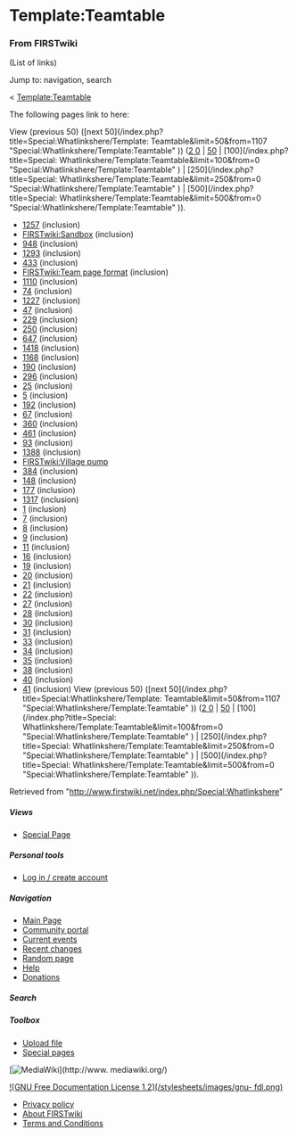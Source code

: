 # Template:Teamtable

### From FIRSTwiki

(List of links)

Jump to: navigation, search

&lt; [Template:Teamtable](/index.php?title=Template:Teamtable&redirect=no
"Template:Teamtable" )  

The following pages link to here:

View (previous 50) ([next 50](/index.php?title=Special:Whatlinkshere/Template:
Teamtable&limit=50&from=1107 "Special:Whatlinkshere/Template:Teamtable" )) ([2
0](/index.php?title=Special:Whatlinkshere/Template:Teamtable&limit=20&from=0
"Special:Whatlinkshere/Template:Teamtable" ) |
[50](/index.php?title=Special:Whatlinkshere/Template:Teamtable&limit=50&from=0
"Special:Whatlinkshere/Template:Teamtable" ) | [100](/index.php?title=Special:
Whatlinkshere/Template:Teamtable&limit=100&from=0
"Special:Whatlinkshere/Template:Teamtable" ) | [250](/index.php?title=Special:
Whatlinkshere/Template:Teamtable&limit=250&from=0
"Special:Whatlinkshere/Template:Teamtable" ) | [500](/index.php?title=Special:
Whatlinkshere/Template:Teamtable&limit=500&from=0
"Special:Whatlinkshere/Template:Teamtable" )).

  * [1257](/index.php/1257 "1257" ) (inclusion) 
  * [FIRSTwiki:Sandbox](/index.php/FIRSTwiki:Sandbox "FIRSTwiki:Sandbox" ) (inclusion) 
  * [948](/index.php/948 "948" ) (inclusion) 
  * [1293](/index.php/1293 "1293" ) (inclusion) 
  * [433](/index.php/433 "433" ) (inclusion) 
  * [FIRSTwiki:Team page format](/index.php/FIRSTwiki:Team_page_format "FIRSTwiki:Team page format" ) (inclusion) 
  * [1110](/index.php/1110 "1110" ) (inclusion) 
  * [74](/index.php/74 "74" ) (inclusion) 
  * [1227](/index.php/1227 "1227" ) (inclusion) 
  * [47](/index.php/47 "47" ) (inclusion) 
  * [229](/index.php/229 "229" ) (inclusion) 
  * [250](/index.php/250 "250" ) (inclusion) 
  * [647](/index.php/647 "647" ) (inclusion) 
  * [1418](/index.php/1418 "1418" ) (inclusion) 
  * [1168](/index.php/1168 "1168" ) (inclusion) 
  * [190](/index.php/190 "190" ) (inclusion) 
  * [296](/index.php/296 "296" ) (inclusion) 
  * [25](/index.php/25 "25" ) (inclusion) 
  * [5](/index.php/5 "5" ) (inclusion) 
  * [192](/index.php/192 "192" ) (inclusion) 
  * [67](/index.php/67 "67" ) (inclusion) 
  * [360](/index.php/360 "360" ) (inclusion) 
  * [461](/index.php/461 "461" ) (inclusion) 
  * [93](/index.php/93 "93" ) (inclusion) 
  * [1388](/index.php/1388 "1388" ) (inclusion) 
  * [FIRSTwiki:Village pump](/index.php/FIRSTwiki:Village_pump "FIRSTwiki:Village pump" )
  * [384](/index.php/384 "384" ) (inclusion) 
  * [148](/index.php/148 "148" ) (inclusion) 
  * [177](/index.php/177 "177" ) (inclusion) 
  * [1317](/index.php/1317 "1317" ) (inclusion) 
  * [1](/index.php/1 "1" ) (inclusion) 
  * [7](/index.php/7 "7" ) (inclusion) 
  * [8](/index.php/8 "8" ) (inclusion) 
  * [9](/index.php/9 "9" ) (inclusion) 
  * [11](/index.php/11 "11" ) (inclusion) 
  * [16](/index.php/16 "16" ) (inclusion) 
  * [19](/index.php/19 "19" ) (inclusion) 
  * [20](/index.php/20 "20" ) (inclusion) 
  * [21](/index.php/21 "21" ) (inclusion) 
  * [22](/index.php/22 "22" ) (inclusion) 
  * [27](/index.php/27 "27" ) (inclusion) 
  * [28](/index.php/28 "28" ) (inclusion) 
  * [30](/index.php/30 "30" ) (inclusion) 
  * [31](/index.php/31 "31" ) (inclusion) 
  * [33](/index.php/33 "33" ) (inclusion) 
  * [34](/index.php/34 "34" ) (inclusion) 
  * [35](/index.php/35 "35" ) (inclusion) 
  * [38](/index.php/38 "38" ) (inclusion) 
  * [40](/index.php/40 "40" ) (inclusion) 
  * [41](/index.php/41 "41" ) (inclusion) 
View (previous 50) ([next 50](/index.php?title=Special:Whatlinkshere/Template:
Teamtable&limit=50&from=1107 "Special:Whatlinkshere/Template:Teamtable" )) ([2
0](/index.php?title=Special:Whatlinkshere/Template:Teamtable&limit=20&from=0
"Special:Whatlinkshere/Template:Teamtable" ) |
[50](/index.php?title=Special:Whatlinkshere/Template:Teamtable&limit=50&from=0
"Special:Whatlinkshere/Template:Teamtable" ) | [100](/index.php?title=Special:
Whatlinkshere/Template:Teamtable&limit=100&from=0
"Special:Whatlinkshere/Template:Teamtable" ) | [250](/index.php?title=Special:
Whatlinkshere/Template:Teamtable&limit=250&from=0
"Special:Whatlinkshere/Template:Teamtable" ) | [500](/index.php?title=Special:
Whatlinkshere/Template:Teamtable&limit=500&from=0
"Special:Whatlinkshere/Template:Teamtable" )).

Retrieved from "<http://www.firstwiki.net/index.php/Special:Whatlinkshere>"

##### Views

  * [Special Page](/index.php/Special:Whatlinkshere/Template:Teamtable)

##### Personal tools

  * [Log in / create account](/index.php?title=Special:Userlogin&returnto=Special:Whatlinkshere)

[](/index.php/Main_Page "Main Page" )

##### Navigation

  * [Main Page](/index.php/Main_Page)
  * [Community portal](/index.php/FIRSTwiki:Community_portal)
  * [Current events](/index.php/Current_events)
  * [Recent changes](/index.php/Special:Recentchanges)
  * [Random page](/index.php/Special:Random)
  * [Help](/index.php/Help:Contents)
  * [Donations](/index.php/FIRSTwiki:Site_support)

##### Search



##### Toolbox

  * [Upload file](/index.php/Special:Upload)
  * [Special pages](/index.php/Special:Specialpages)

[![MediaWiki](/skins/common/images/poweredby_mediawiki_88x31.png)](http://www.
mediawiki.org/)

[![GNU Free Documentation License 1.2](/stylesheets/images/gnu-
fdl.png)](http://www.gnu.org/copyleft/fdl.html)

  * [Privacy policy](/index.php/FIRSTwiki:Privacy_policy "FIRSTwiki:Privacy policy" )
  * [About FIRSTwiki](/index.php/FIRSTwiki:About "FIRSTwiki:About" )
  * [Terms and Conditions](/index.php/FIRSTwiki:Terms_and_conditions "FIRSTwiki:Terms and conditions" )

